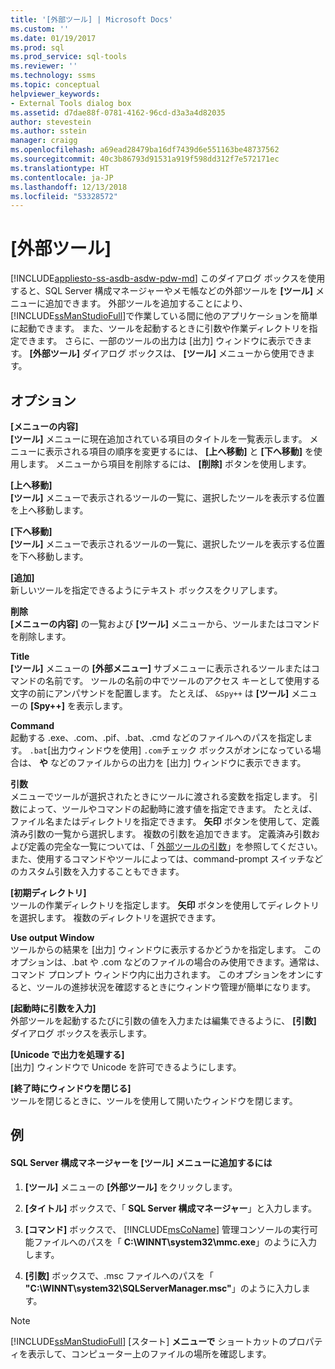 ```yaml
---
title: '[外部ツール] | Microsoft Docs'
ms.custom: ''
ms.date: 01/19/2017
ms.prod: sql
ms.prod_service: sql-tools
ms.reviewer: ''
ms.technology: ssms
ms.topic: conceptual
helpviewer_keywords:
- External Tools dialog box
ms.assetid: d7dae88f-0781-4162-96cd-d3a3a4d82035
author: stevestein
ms.author: sstein
manager: craigg
ms.openlocfilehash: a69ead28479ba16df7439d6e551163be48737562
ms.sourcegitcommit: 40c3b86793d91531a919f598dd312f7e572171ec
ms.translationtype: HT
ms.contentlocale: ja-JP
ms.lasthandoff: 12/13/2018
ms.locfileid: "53328572"
---
```

# <a name="external-tools"></a>[外部ツール]
[!INCLUDE[appliesto-ss-asdb-asdw-pdw-md](../../includes/appliesto-ss-asdb-asdw-pdw-md.md)]
このダイアログ ボックスを使用すると、SQL Server 構成マネージャーやメモ帳などの外部ツールを **[ツール]** メニューに追加できます。 外部ツールを追加することにより、 [!INCLUDE[ssManStudioFull](../../includes/ssmanstudiofull-md.md)]で作業している間に他のアプリケーションを簡単に起動できます。 また、ツールを起動するときに引数や作業ディレクトリを指定できます。 さらに、一部のツールの出力は [出力] ウィンドウに表示できます。 **[外部ツール]** ダイアログ ボックスは、 **[ツール]** メニューから使用できます。  
  
## <a name="options"></a>オプション  
**[メニューの内容]**  
**[ツール]** メニューに現在追加されている項目のタイトルを一覧表示します。 メニューに表示される項目の順序を変更するには、 **[上へ移動]** と **[下へ移動]** を使用します。 メニューから項目を削除するには、 **[削除]** ボタンを使用します。  
  
**[上へ移動]**  
**[ツール]** メニューで表示されるツールの一覧に、選択したツールを表示する位置を上へ移動します。  
  
**[下へ移動]**  
**[ツール]** メニューで表示されるツールの一覧に、選択したツールを表示する位置を下へ移動します。  
  
**[追加]**  
新しいツールを指定できるようにテキスト ボックスをクリアします。  
  
**削除**  
**[メニューの内容]** の一覧および **[ツール]** メニューから、ツールまたはコマンドを削除します。  
  
**Title**  
**[ツール]** メニューの **[外部メニュー]** サブメニューに表示されるツールまたはコマンドの名前です。 ツールの名前の中でツールのアクセス キーとして使用する文字の前にアンパサンドを配置します。 たとえば、 `&Spy++` は **[ツール]** メニューの **[Spy++]** を表示します。  
  
**Command**  
起動する .exe、.com、.pif、.bat、.cmd などのファイルへのパスを指定します。 `.bat`[出力ウィンドウを使用] `.com`チェック ボックスがオンになっている場合は、 **や** などのファイルからの出力を [出力] ウィンドウに表示できます。  
  
**引数**  
メニューでツールが選択されたときにツールに渡される変数を指定します。 引数によって、ツールやコマンドの起動時に渡す値を指定できます。 たとえば、ファイル名またはディレクトリを指定できます。 **矢印** ボタンを使用して、定義済み引数の一覧から選択します。 複数の引数を追加できます。 定義済み引数および定義の完全な一覧については、「 [外部ツールの引数](../../ssms/use-of-sql-server-features-and-capabilities-wwi-oltp.md)」を参照してください。 また、使用するコマンドやツールによっては、command-prompt スイッチなどのカスタム引数を入力することもできます。  
  
**[初期ディレクトリ]**  
ツールの作業ディレクトリを指定します。 **矢印** ボタンを使用してディレクトリを選択します。 複数のディレクトリを選択できます。  
  
**Use output Window**  
ツールからの結果を [出力] ウィンドウに表示するかどうかを指定します。 このオプションは、.bat や .com などのファイルの場合のみ使用できます。通常は、コマンド プロンプト ウィンドウ内に出力されます。 このオプションをオンにすると、ツールの進捗状況を確認するときにウィンドウ管理が簡単になります。  
  
**[起動時に引数を入力]**  
外部ツールを起動するたびに引数の値を入力または編集できるように、 **[引数]** ダイアログ ボックスを表示します。  
  
**[Unicode で出力を処理する]**  
[出力] ウィンドウで Unicode を許可できるようにします。  
  
**[終了時にウィンドウを閉じる]**  
ツールを閉じるときに、ツールを使用して開いたウィンドウを閉じます。  
  
## <a name="example"></a>例  
  
#### <a name="to-add-sql-server-configuration-manager-to-the-tools-menu"></a>SQL Server 構成マネージャーを [ツール] メニューに追加するには  
  
1.  **[ツール]** メニューの **[外部ツール]** をクリックします。  
  
2.  **[タイトル]** ボックスで、「 **SQL Server 構成マネージャー**」と入力します。  
  
3.   **[コマンド]** ボックスで、 [!INCLUDE[msCoName](../../includes/msconame_md.md)] 管理コンソールの実行可能ファイルへのパスを「 **C:\WINNT\system32\mmc.exe**」のように入力します。  
  
4.   **[引数]** ボックスで、.msc ファイルへのパスを「 **"C:\WINNT\system32\SQLServerManager.msc"**」のように入力します。  
  
> [!NOTE]  
> [!INCLUDE[ssManStudioFull](../../includes/ssmanstudiofull-md.md)] [スタート] **メニューで** ショートカットのプロパティを表示して、コンピューター上のファイルの場所を確認します。  
